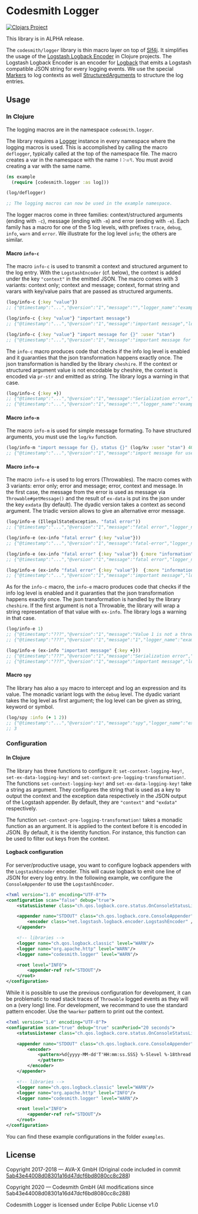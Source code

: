 # Codesmith Logger

[![Clojars Project](https://img.shields.io/clojars/v/codesmith/logger.svg)](https://clojars.org/codesmith/logger)

This library is in ALPHA release.

The `codesmith/logger` library is thin macro layer on top of [Slf4j](http://www.slf4j.org).
It simplifies the usage of the [Logstash Logback Encoder](https://github.com/logstash/logstash-logback-encoder)
in Clojure projects. The Logstash Logback Encoder is an encoder for [Logback](http://logback.qos.ch)
that emits a Logstash compatible JSON string for every logging events. We use the special
[Markers](https://github.com/logstash/logstash-logback-encoder/blob/master/src/main/java/net/logstash/logback/marker/Markers.java)
to log contexts as well [StructuredArguments](https://github.com/logstash/logstash-logback-encoder/blob/master/src/main/java/net/logstash/logback/argument/StructuredArguments.java)
to structure the log entries.

## Usage

### In Clojure

The logging macros are in the namespace `codesmith.logger`.

The library requires a [Logger](https://www.javadoc.io/doc/org.slf4j/slf4j-api/1.7.29/org/slf4j/Logger.html) instance
in every namespace where the logging macros is used.
This is accomplished by calling the macro `deflogger`, typically called at the top of the namespace file. The macro 
creates a var in the namespace with the name `⠇⠕⠶⠻`. You must avoid creating a var with the same name.

```clojure
(ns example
  (require [codesmith.logger :as log]))

(log/deflogger)

;; The logging macros can now be used in the example namespace.
``` 

The logger macros come in three families: context/structured arguments (ending with `-c`), message (ending with `-m`)
and error (ending with `-e`). Each family has a macro for one of the 5 log levels, with prefixes `trace`,
`debug`, `info`, `warn` and `error`. We illustrate for the log level `info`; the others are similar.

#### Macro `info-c`

The macro `info-c` is used to transmit a context and structured argument to the log entry.
With the `LogstashEncoder` (cf. below), the context is added under the key `"context"` in the emitted JSON.
The macro comes with 3 variants: context only; context and message; context, format string and varars with key/value pairs
that are passed as structured arguments.

```clojure
(log/info-c {:key "value"})
;; {"@timestamp":"...","@version":"1","message":"","logger_name":"example",...,"context":{"key":"value"}}

(log/info-c {:key "value"} "important message")
;; {"@timestamp":"...","@version":"1","message":"important message","logger_name":"example",...,"context":{"key":"value"}}

(log/info-c {:key "value"} "import message for {}" :user "stan")
;; {"@timestamp":"...","@version":"1","message":"important message for user=\"stan\"","logger_name":"example",...,"context":{"key":"value"}, "user":"stan"}
```

The `info-c` macro produces code that checks if the info log level is enabled and it guaranties that
the json transformation happens exactly once. The json transformation is handled by the 
library `cheshire`. If the context or structured argument value is not encodable by cheshire,
the context is encoded via `pr-str` and emitted as string. The library logs a warning in that case.

```clojure
(log/info-c {:key +})
;; {"@timestamp":"...","@version":"1","message":"Serialization error","logger_name":"codesmith.logger.core","level":"WARN",...,"stack_trace":"com.fasterxml.jackson.core.JsonGenerationException: Cannot JSON encode object of class: class clojure.core$_PLUS_: clojure.core$_PLUS_@7a5a9ca1...."}
;; {"@timestamp":"...","@version":"1","message":"","logger_name":"example","context":"{:key #object[clojure.core$_PLUS_ 0x7a5a9ca1 \"clojure.core$_PLUS_@7a5a9ca1\"]}"}
``` 

#### Macro `info-m`

The macro `info-m` is used for simple message formating. To have structured arguments, you must use the `log/kv` function.

```clojure
(log/info-m "import message for {}, status {}" (log/kv :user "stan") 400)
;; {"@timestamp":"...","@version":"1","message":"import message for user=stan, status 400","logger_name":"example","user":"stan"...}
```

#### Macro `info-e`

The macro `info-e` is used to log errors (Throwables). The macro comes with 3 variants: error only;
error and message; error, context and message. In the first case, the message from the error
is used as message via `Throwable#getMessage()` and the result of `ex-data` is put ins the json under
the key `exdata` (by default). The dyadic version takes a context as second argument.
The triadic version allows to give an alternative error message.

```clojure
(log/info-e (IllegalStateException. "fatal error"))
;; {"@timestamp":"...","@version":"1","message":"fatal error","logger_name":"example",...,"stack_trace":"..."}

(log/info-e (ex-info "fatal error" {:key "value"}))
;; {"@timestamp":"...","@version":"1","message":"fatal-error","logger_name":"example",...,"stack_trace":"...","exdata":{"key":"value"}}

(log/info-e (ex-info "fatal error" {:key "value"}) {:more "information"})
;; {"@timestamp":"...","@version":"1","message":"fatal error","logger_name":"example",...,"stack_trace":"...","exdata":{"key":"value"},"context":{"more":"information"}}

(log/info-e (ex-info "fatal error" {:key "value"})  {:more "information"} "important message")
;; {"@timestamp":"...","@version":"1","message":"important message","logger_name":"example",...,"stack_trace":"...","exdata":{"key":"value"},"context":{"more":"information"}}
```

As for the `info-c` macro, the `info-e` macro produces code that checks if the info log level is enabled
and it guaranties that the json transformation happens exactly once.
The json transformation is handled by the library `cheshire`.
If the first argument is not a Throwable, the library will wrap a string representation of
that value with `ex-info`. The library logs a warning in that case.

```clojure
(log/info-e 1)
;; {"@timestamp":"???","@version":"1","message":"Value 1 is not a throwable; wrapping in ex-info","logger_name":"codesmith.logger.core","level":"WARN",...}
;; {"@timestamp":"???","@version":"1","message":"1","logger_name":"example",...,"stack_trace":"clojure.lang.ExceptionInfo: 1","exdata":{}}

(log/info-e (ex-info "important message" {:key +}))
;; {"@timestamp":"???","@version":"1","message":"Serialization error","logger_name":"codesmith.logger.core","level":"WARN",...,"stack_trace":"com.fasterxml.jackson.core.JsonGenerationException: Cannot JSON encode object of class: class clojure.core$_PLUS_: clojure.core$_PLUS_@7a5a9ca1..."}
;; {"@timestamp":"???","@version":"1","message":"important message","logger_name":"example",...,"stack_trace":"...","exdata":"{:key #object[clojure.core$_PLUS_ 0x7a5a9ca1 \"clojure.core$_PLUS_@7a5a9ca1\"]}"}
```

#### Macro `spy`

The library has also a `spy` macro to intercept and log an expression and its value. The monadic variant
logs with the `debug` level. The dyadic variant takes the log level as first argument; the log level can
be given as string, keyword or symbol.

```clojure
(log/spy :info (+ 1 2))
;; {"@timestamp":"...","@version":"1","message":"spy","logger_name":"example","context":{"expression":"(+ 1 2)","value":3}}
;; 3
```

### Configuration

#### In Clojure

The library has three functions to configure it: `set-context-logging-key!`, `set-ex-data-logging-key!` and
`set-context-pre-logging-transformation!`. The functions `set-context-logging-key!` and `set-ex-data-logging-key!` take
a string as argument. They configures the string that is used as a key to output the context and the exception data
respectively in the JSON output of the Logstash appender. By default, they are `"context"` and `"exdata"` respectively.

The function `set-context-pre-logging-transformation!` takes a monadic function as an argument. It
is applied to the context before it is encoded in JSON. By default, it is the identity function.
For instance, this function can be used to filter out keys from the context.

#### Logback configuration

For server/productive usage, you want to configure logback appenders with the `LogstashEncoder` encoder.
This will cause logback to emit one line of JSON for every log entry. In the following example, 
we configure the `ConsoleAppender` to use the `LogstashEncoder`.

```xml
<?xml version="1.0" encoding="UTF-8"?>
<configuration scan="false" debug="true">
	<statusListener class="ch.qos.logback.core.status.OnConsoleStatusListener" />

	<appender name="STDOUT" class="ch.qos.logback.core.ConsoleAppender">
		<encoder class="net.logstash.logback.encoder.LogstashEncoder" />
	</appender>

	<!-- libraries -->
	<logger name="ch.qos.logback.classic" level="WARN"/>
	<logger name="org.apache.http" level="WARN"/>
	<logger name="codesmith.logger" level="WARN"/>

	<root level="INFO">
		<appender-ref ref="STDOUT"/>
	</root>
</configuration>
```

While it is possible to use the previous configuration for development, it can be problematic
to read stack traces of `Throwable` logged events as they will on a (very long) line. For development,
we recommand to use the standard pattern encoder. Use the `%marker` pattern to print out the context.

```xml
<?xml version="1.0" encoding="UTF-8"?>
<configuration scan="true" debug="true" scanPeriod="20 seconds">
	<statusListener class="ch.qos.logback.core.status.OnConsoleStatusListener" />

	<appender name="STDOUT" class="ch.qos.logback.core.ConsoleAppender">
		<encoder>
			<pattern>%d{yyyy-MM-dd'T'HH:mm:ss.SSS} %-5level %-18thread - %marker - %msg%n
			</pattern>
		</encoder>
	</appender>

	<!-- libraries -->
	<logger name="ch.qos.logback.classic" level="WARN"/>
	<logger name="org.apache.http" level="INFO"/>
	<logger name="codesmith.logger" level="WARN"/>

	<root level="INFO">
		<appender-ref ref="STDOUT"/>
	</root>
</configuration>
```

You can find these example configurations in the folder `examples`.

## License

Copyright 2017-2018 — AVA-X GmbH (Original code
included in commit [5ab43e44008d08301a16d47dcf6bd8080cc8c288](https://github.com/codesmith-gmbh/logger/commit/5ab43e44008d08301a16d47dcf6bd8080cc8c288))

Copyright 2020 — Codesmith GmbH (All modifications since 5ab43e44008d08301a16d47dcf6bd8080cc8c288)

Codesmith Logger is licensed under Eclipe Public License v1.0
